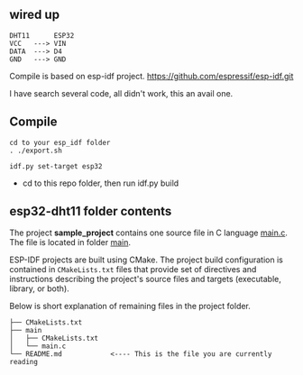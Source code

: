 ## wired up
```
DHT11      ESP32
VCC   ---> VIN
DATA  ---> D4
GND   ---> GND
```
Compile is based on esp-idf project. https://github.com/espressif/esp-idf.git

I have search several code, all didn't work, this an avail one.

## Compile
```
cd to your esp_idf folder
. ./export.sh

idf.py set-target esp32
```
* cd to this repo folder, then run
idf.py build

## esp32-dht11 folder contents

The project **sample_project** contains one source file in C language [main.c](main/main.c). The file is located in folder [main](main).

ESP-IDF projects are built using CMake. The project build configuration is contained in `CMakeLists.txt`
files that provide set of directives and instructions describing the project's source files and targets
(executable, library, or both). 

Below is short explanation of remaining files in the project folder.

```
├── CMakeLists.txt
├── main
│   ├── CMakeLists.txt
│   └── main.c
└── README.md            <---- This is the file you are currently reading
```
